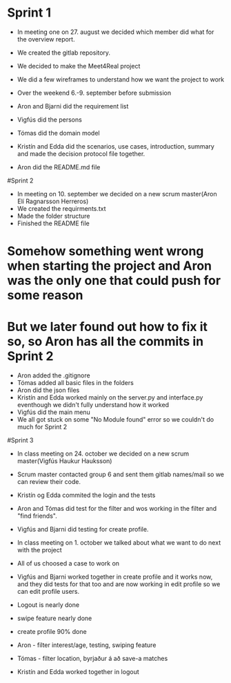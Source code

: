 # Sprint 1
- In meeting one on 27. august we decided which member did what for the overview report. 
- We created the gitlab repository. 
- We decided to make the Meet4Real project
- We did a few wireframes to understand how we want the project to work

- Over the weekend 6.-9. september before submission
- Aron and Bjarni did the requirement list
- Vigfús did the persons
- Tómas did the domain model
- Kristín and Edda did the scenarios, use cases, introduction, summary and made the decision protocol file together. 
- Aron did the README.md file


#Sprint 2
- In meeting on 10. september we decided on a new scrum master(Aron Elí Ragnarsson Herreros)
- We created the requirments.txt
- Made the folder structure
- Finished the README file

# Somehow something went wrong when starting the project and Aron was the only one that could push for some reason
# But we later found out how to fix it so, so Aron has all the commits in Sprint 2
- Aron added the .gitignore
- Tómas added all basic files in the folders
- Aron did the json files
- Kristín and Edda worked mainly on the server.py and interface.py eventhough we didn't fully understand how it worked
- Vigfús did the main menu
- We all got stuck on some "No Module found" error so we couldn't do much for Sprint 2


#Sprint 3
- In class meeting on 24. october we decided on a new scrum master(Vigfús Haukur Hauksson)
- Scrum master contacted group 6 and sent them gitlab names/mail so we can review their code.
- Kristín og Edda commited the login and the tests
- Aron and Tómas did test for the filter and wos working in the filter and "find friends".
- Vigfús and Bjarni did testing for create profile.

- In class meeting on 1. october we talked about what we want to do next with the project
- All of us choosed a case to work on
- Vigfús and Bjarni worked together in create profile and it works now, and they did tests for that too and are now working in edit profile so we can edit profile users.
- Logout is nearly done
- swipe feature nearly done
- create profile 90% done
- Aron - filter interest/age, testing, swiping feature
- Tómas - filter location, byrjaður á að save-a matches
- Kristín and Edda worked together in logout


